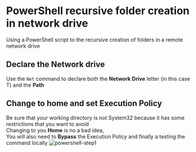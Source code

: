 # PowerShell recursive folder creation in network drive
Using a PowerShell script to the recursive creation of folders in a remote network drive
## Declare the Network drive
Use the `Net` command to declare both the **Network Drive** letter (in this case T) and the **Path**<br>
## Change to home and set Execution Policy
Be sure that your working directory is not System32 because it has some restrictions that you want to avoid<br>
Changing to you **Home** is no a bad idea,<br>
You will also need to **Bypass** the Execution Policy and finally a testing the command locally 
![powershell-step1](https://github.com/danielurra/PowerShell-recursive-folder-creation-in-network-drive/assets/51704179/27abee11-cf87-4c91-9e90-dcddf32a2d73)<br>
